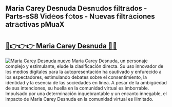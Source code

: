 ## Maria Carey Desnuda D𝚎sn𝚞dos filtr𝚊dos - Parts-sS8 Vid𝚎os f𝚘tos - N𝚞evas filtr𝚊ciones atr𝚊ctivas pMuaX

# <h2><a href="http://mbcpkp.tromn.icu/?c=Maria+Carey+Desnuda">🔗👉👉👉 Maria Carey Desnuda 🔗🔗</a></h2>

[![Maria Carey Desnuda nuevo](https://i.imgur.com/pEAQMta.gif)](http://mbcpkp.tromn.icu/?c=Maria+Carey+Desnuda)
Maria Carey Desnuda, un personaje complejo y estimulante, elude la clasificación directa. Su uso innovador de los medios digitales para la autopresentación ha cautivado y enfurecido a los espectadores, estimulando debates sobre el consentimiento, la identidad y la esencia de las sociedades en línea. A pesar de la ambigüedad de sus intenciones, su huella en la comunidad virtual es imborrable. Impulsado por una determinación inquebrantable y un encanto innegable, el impacto de Maria Carey Desnuda en la comunidad virtual es ilimitado.
